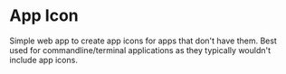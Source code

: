 # App Icon
Simple web app to create app icons for apps that don't have them. Best used for commandline/terminal applications as they typically wouldn't include app icons.
